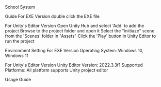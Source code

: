 School System

Guide
For EXE Version
double click the EXE file

For Unity's Editor Version
Open Unity Hub and select 'Add' to add the project
Browse to the project folder and open it
Select the "iniitiaze" scene from the 'Scenes' folder in "Assets"
Click the 'Play' button in Unity Editor to run the project



Environment Setting 
For EXE Version
Operating System: Windows 10, Windows 11

For Unity's Editor Version
Unity Editor Version: 2022.3.3f1
Supported Platforms: All platform supports Unity project editor

Usage Guide


